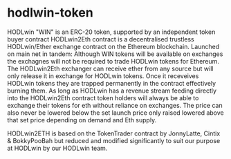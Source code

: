 # hodlwin-token
HODLwin "WIN" is an ERC-20 token, supported by an independent token buyer contract 
HODLwin2Eth contract is a decentralised trustless HODLwin/Ether exchange contract on the Ethereum blockchain.
Launched on main net in tandem:
Although WIN tokens will be available on exchanges the exchagnes will not be required to trade HODLwin tokens for Ethereum. The HODLwin2Eth exchanger can receive ether from any source but will only release it in exchange for HODLwin tokens. Once it receveives HODLwin tokens they are trapped permanently in the contract effectively burning them.
As long as HODLwin has a revenue stream feeding directly into the HODLwin2Eth contract token holders will always be able to exchange their tokens for eth without reliance on exchanges. The price can also never be lowered below the set launch price only raised lowered above that set price depending on demand and Eth supply.

HODLwin2ETH is based on the TokenTrader contract by JonnyLatte, Cintix & BokkyPooBah but reduced and modified significantly to suit our purpose at HODLwin by our HODLwin team.
